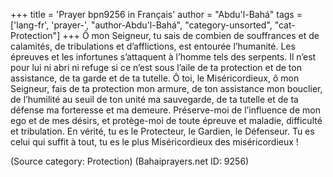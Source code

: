 +++
title = 'Prayer bpn9256 in Français'
author = "Abdu'l-Bahá"
tags = ['lang-fr', 'prayer-', "author-Abdu'l-Bahá", "category-unsorted", "cat-Protection"]
+++
Ô mon Seigneur, tu sais de combien de souffrances et de calamités, de tribulations et d’afflictions, est entourée l’humanité. Les épreuves et les infortunes s’attaquent à l’homme tels des serpents. Il n’est pour lui ni abri ni refuge si ce n’est sous l’aile de ta protection et de ton assistance, de ta garde et de ta tutelle.
Ô toi, le Miséricordieux, ô mon Seigneur, fais de ta protection mon armure, de ton assistance mon bouclier, de l’humilité au seuil de ton unité ma sauvegarde, de ta tutelle et de ta défense ma forteresse et ma demeure. Préserve-moi de l’influence de mon ego et de mes désirs, et protège-moi de toute épreuve et maladie, difficulté et tribulation.
En vérité, tu es le Protecteur, le Gardien, le Défenseur. Tu es celui qui suffit à tout, tu es le plus Miséricordieux des miséricordieux !

(Source category: Protection)
(Bahaiprayers.net ID: 9256)
